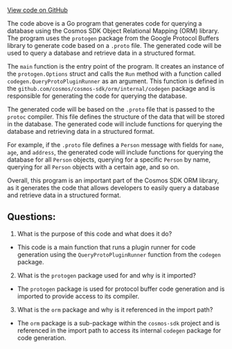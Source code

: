 [View code on GitHub](https://github.com/cosmos/cosmos-sdk/blob/main/orm/cmd/protoc-gen-go-cosmos-orm-proto/main.go)

The code above is a Go program that generates code for querying a database using the Cosmos SDK Object Relational Mapping (ORM) library. The program uses the `protogen` package from the Google Protocol Buffers library to generate code based on a `.proto` file. The generated code will be used to query a database and retrieve data in a structured format.

The `main` function is the entry point of the program. It creates an instance of the `protogen.Options` struct and calls the `Run` method with a function called `codegen.QueryProtoPluginRunner` as an argument. This function is defined in the `github.com/cosmos/cosmos-sdk/orm/internal/codegen` package and is responsible for generating the code for querying the database.

The generated code will be based on the `.proto` file that is passed to the `protoc` compiler. This file defines the structure of the data that will be stored in the database. The generated code will include functions for querying the database and retrieving data in a structured format.

For example, if the `.proto` file defines a `Person` message with fields for `name`, `age`, and `address`, the generated code will include functions for querying the database for all `Person` objects, querying for a specific `Person` by name, querying for all `Person` objects with a certain age, and so on.

Overall, this program is an important part of the Cosmos SDK ORM library, as it generates the code that allows developers to easily query a database and retrieve data in a structured format.
## Questions: 
 1. What is the purpose of this code and what does it do?
- This code is a main function that runs a plugin runner for code generation using the `QueryProtoPluginRunner` function from the `codegen` package.

2. What is the `protogen` package used for and why is it imported?
- The `protogen` package is used for protocol buffer code generation and is imported to provide access to its compiler.

3. What is the `orm` package and why is it referenced in the import path?
- The `orm` package is a sub-package within the `cosmos-sdk` project and is referenced in the import path to access its internal `codegen` package for code generation.